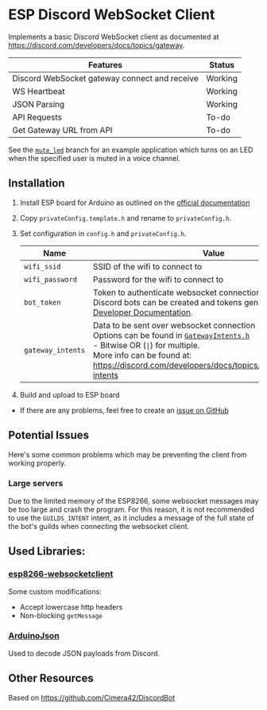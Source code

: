 # ESP Discord WebSocket Client

Implements a basic Discord WebSocket client as documented at https://discord.com/developers/docs/topics/gateway.

|Features|Status|
|-|-|
|Discord WebSocket gateway connect and receive|Working|
|WS Heartbeat|Working|
|JSON Parsing|Working|
|API Requests|To-do|
|Get Gateway URL from API|To-do|

See the [`mute_led`](https://github.com/Cimera42/esp-discord-client/tree/mute_led) branch for an example application which turns on an LED when the specified user is muted in a voice channel.

## Installation

1. Install ESP board for Arduino as outlined on the [official documentation](https://arduino-esp8266.readthedocs.io/en/latest/installing.html)

2. Copy `privateConfig.template.h` and rename to `privateConfig.h`.

3. Set configuration in `config.h` and `privateConfig.h`.

    |Name|Value|Location|
    |-|-|-|
    |`wifi_ssid`|SSID of the wifi to connect to|`privateConfig.h`|
    |`wifi_password`|Password for the wifi to connect to|`privateConfig.h`|
    |`bot_token`|Token to authenticate websocket connection<br/>Discord bots can be created and tokens generated at the [Developer Documentation](https://discord.com/developers/applications).|`privateConfig.h`|
    |`gateway_intents`|Data to be sent over websocket connection<br/>Options can be found in [`GatewayIntents.h`](./GatewayIntents.h)<br/>  - Bitwise OR (`\|`) for multiple.<br/>More info can be found at: https://discord.com/developers/docs/topics/gateway#gateway-intents|`config.h`|


4. Build and upload to ESP board

- If there are any problems, feel free to create an [issue on GitHub](https://github.com/Cimera42/esp-discord-client/issues)

## Potential Issues

Here's some common problems which may be preventing the client from working properly.

### Large servers

Due to the limited memory of the ESP8266, some websocket messages may be too large and crash the program. For this reason, it is not recommended to use the `GUILDS_INTENT` intent, as it includes a message of the full state of the bot's guilds when connecting the websocket client.

## Used Libraries:
### [esp8266-websocketclient](https://github.com/hellerchr/esp8266-websocketclient)
Some custom modifications:
- Accept lowercase http headers
- Non-blocking `getMessage`

### [ArduinoJson](https://github.com/bblanchon/ArduinoJson)
Used to decode JSON payloads from Discord.

## Other Resources

Based on https://github.com/Cimera42/DiscordBot
